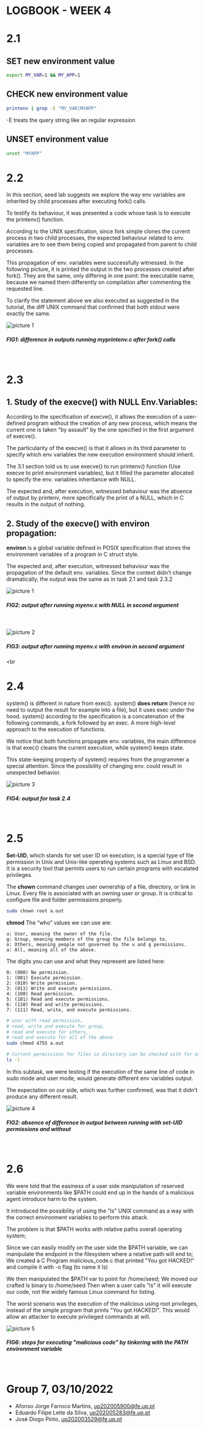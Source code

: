 # LOGBOOK - WEEK 4

# 2.1

## SET new environment value
```bash
export MY_VAR=1 && MY_APP=1
```

## CHECK new environment value
```bash
printenv | grep -E "MY_VAR|MYAPP" 
```
-E treats the query string like an regular expression

## UNSET environment value
```bash
unset "MYAPP"
```

# 2.2

In this section, seed lab suggests we explore the way env variables are inherited by child processes after executing fork() calls.

To testify its behaviour, it was presented a code whose task is to execute the printenv() function.

According to the UNIX specification, since fork simple clones the current process in two child processes, the expected behaviour related to env. variables are to see them being copied and propagated from parent to child processes.

This propagation of env. variables were successfully witnessed. In the following picture, it is printed the output in the two processes created after fork(). They are the same, only differing in one point: the executable name, because we named them differently on compilation after commenting the requested line.

To clarify the statement above we also executed as suggested in the tutorial, the diff UNIX command that confirmed that both stdout were exactly the same.

![picture 1](images/8cdfb4dc4e44afa5812c0c6def06aabb93175b021722cf886c1b04dc4ea6ad93.png)  
##### **FIG1:** difference in outputs running myprintenv.c after fork() calls

<br>


# 2.3


## 1. Study of the execve() with NULL Env.Variables:

According to the specification of execve(), it allows the execution of a user-defined program without the creation of any new process, which means the current one is taken "by assault" by the one specified in the first argument of execve().

The particularity of the execve() is that it allows in its third parameter to specify which env variables the new execution environment should inherit.

The 3.1 section told us to use execve() to run printenv() function (Use execve to print environment variables), but it filled the parameter allocated to specify the env. variables inheritance with NULL.

The expected and, after execution, witnessed behaviour was the absence of output by printenv, more specifically the print of a NULL, which in C results in the output of nothing.

## 2. Study of the execve() with environ propagation:

**environ** is a global variable defined in POSIX specification that stores the environment variables of a program in C struct style.

The expected and, after execution, witnessed behaviour was the propagation of the default env. variables. Since the context didn't change dramatically, the output was the same as in task 2.1 and task 2.3.2

![picture 1](images/17b25447efd067addc5a2cdb5b74d3e5d76d1dd0b6b7c597de246cd351729a51.png)
##### **FIG2:** output after running myenv.c with NULL in second argument

<br>

![picture 2](images/84590eeb695d6fe6cad7bc26eb611782cc2764ed9c209738333ab4c028fec0aa.png)
##### **FIG3:** output after running myenv.c with environ in second argument

<br

# 2.4

system() is different in nature from exec(). system() **does return** (hence no need to output the result for example into a file), but it uses exec under the hood. system() according to the specification is a concatenation of the following commands, a fork followed by an exec. A more high-level approach to the execution of functions.

We notice that both functions propagate env. variables, the main difference is that exec() cleans the current execution, while system() keeps state.

This state-keeping property of system() requires from the programmer a special attention. Since the possibility of changing env. could result in unexpected behavior.

![picture 3](images/5e6c73f72d9c1bba02e66904cf9b345c4cbec711c7f3b0f5eba826ec3edb034b.png)

##### **FIG4:** output for task 2.4
<br>

# 2.5

**Set-UID**, which stands for set user ID on execution, is a special type of file permission in Unix and Unix-like operating systems such as Linux and BSD. It is a security tool that permits users to run certain programs with escalated privileges.

The **chown** command changes user ownership of a file, directory, or link in Linux. Every file is associated with an owning user or group. It is critical to configure file and folder permissions properly.

```bash
sudo chown root a.out
```

**chmod** 
The “who” values we can use are:

    u: User, meaning the owner of the file.
    g: Group, meaning members of the group the file belongs to.
    o: Others, meaning people not governed by the u and g permissions.
    a: All, meaning all of the above.

The digits you can use and what they represent are listed here:

    0: (000) No permission.
    1: (001) Execute permission.
    2: (010) Write permission.
    3: (011) Write and execute permissions.
    4: (100) Read permission.
    5: (101) Read and execute permissions.
    6: (110) Read and write permissions.
    7: (111) Read, write, and execute permissions.

```bash
# user with read permission,
# read, write and execute for group,
# read and execute for others,
# read and execute for all of the above 
sudo chmod 4755 a.out

# Current permissions for files in directory can be checked with for example
ls -l
```

In this subtask, we were testing if the execution of the same line of code in sudo mode and user mode, would generate different env variables output.

The expectation on our side, which was further confirmed, was that it didn't produce any different result.

![picture 4](images/5eb0170e5131dc2348edcee4116d56414c07f2e019ae4d41f56655dbeea73214.png)  
##### **FIG2:** absence of difference in output between running with set-UID permissions and without 
<br>

# 2.6

We were told that the easiness of a user side manipulation of reserved variable environments like $PATH could end up in the hands of a malicious agent introduce harm to the system. 

It introduced the possibility of using the "ls" UNIX command as a way with the correct environment variables to perform this attack.

The problem is that $PATH works with relative paths overall operating system;

Since we can easily modify on the user side the $PATH variable, we can manipulate the endpoint in the filesystem where a relative path will end to;
We created a C Program malicious_code.c that printed "You got HACKED!" and compile it with -o flag (to name it ls)

We then manipulated the $PATH var to point for /home/seed;
We moved our crafted ls binary to /home/seed
Then when a user calls "ls" it will execute our code, not the widely famous Linux command for listing.

The worst scenario was the execution of the malicious using root privileges, instead of the simple program that prints "You got HACKED!". This would allow an attacker to execute privileged commands at will.

![picture 5](images/27dda8ab590a50d6b0317012d38850fbe8aec59120f83d1077a8a0195a8c2aa1.png)
##### **FIG6:** steps for executing "malicious code" by tinkering with the PATH environment variable

<br>

# Group 7, 03/10/2022
 
* Afonso Jorge Farroco Martins, up202005900@fe.up.pt
* Eduardo Filipe Leite da Silva, up202005283@fe.up.pt
* José Diogo Pinto, up202003529@fe.up.pt